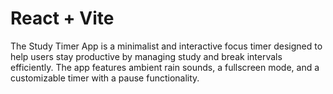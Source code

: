 # React + Vite

The Study Timer App is a minimalist and interactive focus timer designed to help users stay productive by managing study and break intervals efficiently. The app features ambient rain sounds, a fullscreen mode, and a customizable timer with a pause functionality.
